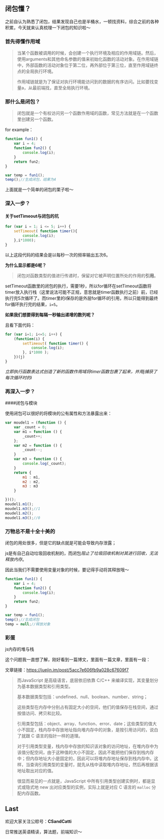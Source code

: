 ## 闭包懂？

之前自认为熟悉了闭包，结果发现自己也是半桶水，一顿找资料，综合之前的各种积累，今天就来认真梳理一下闭包的知识啦～



### 首先得懂作用域



> 当某个函数被调用的时候，会创建一个执行环境及相应的作用域链。然后，使用arguments和其他命名参数的值来初始化函数的活动对象。在作用域链中，外部函数的活动对象位于第二位，再外部位于第三位，直至作用域链终点的全局执行环境。
>
> 作用域链就是为了保证对执行环境能访问到的数据的有序访问。比如要找变量a，从最前端找，直至全局执行环境。



### 那什么是闭包？



> 闭包就是一个有权访问另一个函数作用域的函数，常见方法就是在一个函数里创建另一个函数。

for example：

```javascript
function fun1() {
    var i = 4;
    function fun2() {
        console.log(i);
    }
    return fun2;
}

var temp = fun1();
temp();//生成闭包，结果为4
```

上面就是一个简单的闭包的栗子啦～



### 深入一步？



#### 关于setTimeout与闭包的坑

```javascript
for (var i = 1; i <= 5; i++) {
    setTimeout( function timer(){
        console.log(i);
    },i*1000);
}
```

以上这段代码的结果会是以每秒一次的频率输出五次6。

**为什么显示都是6呢？**

> 闭包对函数类型的值进行传递时，保留对它被声明位置所处的作用的**引用**。

setTimeout函数里的闭包的执行，需要1秒，所以for循环在setTimeout函数将timer放入执行栈（这里说法可能不正规，意思就是timer函数执行之前）前，已经执行完5次循环了。而timer里的i保存的是外层for循环i的引用，所以只能得到最终for循环执行完的结果，`i=5`。

**如果我们想要得到每隔一秒输出递增的数列呢？**

且看下面代码：

```javascript
for (var i=1; i<=5; i++) {
    (function(i) {
        setTimeout( function timer() {
            console.log(i);
        }, i*1000 );
    })(j)
}
```

*立即执行函数表达式创造了新的函数作用域将timer函数包裹了起来，并用j捕获了每次循环时的i*



### 再深入一步？



####闭包与模块

使用闭包可以很好的将模块的公有属性和方法暴露出来：

```javascript
var moudel1 = (function () {
    var _count = 0;
    var m1 = function () {
        _count++;
    };
    var m2 = function () {
        _count--;
    }
    var m3 = function () {
        console.log(_count);
    }
    return {
        m1 : m1,
        m2 : m2,
        m3 : m3
    }

})();
moudel1.m1();
moudel1.m3();//1
moudel1.m2();
moudel1.m3();//0
```



### 万物总不是十全十美的

闭包的用处很多，但是它的缺点就是可能会导致内存泄露；

js是有自己自动垃圾回收机制的，而闭包*阻止了垃圾回收机制对其进行回收，无法释放内存*。

因此当我们不需要使用变量对象的时候，要记得手动将其释放哦～

```javascript
function fun1() {
    var i = 4;
    function fun2() {
        console.log(i);
    }
    return fun2;
}

var temp = fun1();
temp();//生成闭包
temp = null;//释放对象
```



### 彩蛋

js内存的堆与栈

这个问题我一直想了解，刚好看到一篇博文，里面有一篇文章，里面有一段：

文章链接：https://juejin.im/post/5acc7e606fb9a028c67609f7

> 而JavaScript 是高级语言，底层依旧依靠 C/C++ 来编译实现，其变量划分为基本数据类型和引用类型。
>
> 基本数据类型包括：undefined、null、boolean、number、string；
>
> 这些类型在内存中分别占有固定大小的空间，他们的值保存在栈空间，通过按值访问、拷贝和比较。
>
> 引用类型包括：object、array、function、error、date；这些类型的值大小不固定，栈内存中存放地址指向堆内存中的对象，是按引用访问的，说白了就跟 C 语言的指针一样的道理。
>
> 对于引用类型变量，栈内存中存放的知识该对象的访问地址，在堆内存中为该值分配空间，由于这种值的大小不固定，因此不能把他们保存到栈内存中；但内存地址大小是固定的，因此可以将堆内存地址保存到栈内存中。这样，当查询引用类型的变量时，就先从栈中读取堆内存地址，然后再根据该地址取出对应的值。
>
> 很显而易见的一点就是，JavaScript 中所有引用类型创建实例时，都是显式或隐式地 new 出对应类型的实例，实际上就是对应 C 语言的 `malloc` 分配内存函数。



## Last

欢迎大家关注公粽号：**CSandCatti**

日常推送英语精读，算法题，前端知识～